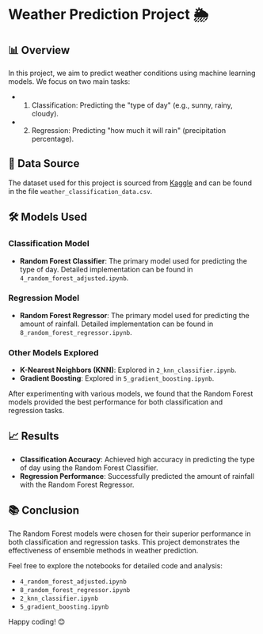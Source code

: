 # Weather Prediction Project 🌦️

## 📊 Overview

In this project, we aim to predict weather conditions using machine learning models. We focus on two main tasks:

- 1. Classification: Predicting the "type of day" (e.g., sunny, rainy, cloudy).
- 2. Regression: Predicting "how much it will rain" (precipitation percentage).

## 📁 Data Source

The dataset used for this project is sourced from [Kaggle](https://www.kaggle.com/datasets/nikhil7280/weather-type-classification) and can be found in the file `weather_classification_data.csv`.

## 🛠️ Models Used

### Classification Model

- **Random Forest Classifier**: The primary model used for predicting the type of day. Detailed implementation can be found in `4_random_forest_adjusted.ipynb`.

### Regression Model

- **Random Forest Regressor**: The primary model used for predicting the amount of rainfall. Detailed implementation can be found in `8_random_forest_regressor.ipynb`.

### Other Models Explored

- **K-Nearest Neighbors (KNN)**: Explored in `2_knn_classifier.ipynb`.
- **Gradient Boosting**: Explored in `5_gradient_boosting.ipynb`.

After experimenting with various models, we found that the Random Forest models provided the best performance for both classification and regression tasks.

## 📈 Results

- **Classification Accuracy**: Achieved high accuracy in predicting the type of day using the Random Forest Classifier.
- **Regression Performance**: Successfully predicted the amount of rainfall with the Random Forest Regressor.

## 📚 Conclusion

The Random Forest models were chosen for their superior performance in both classification and regression tasks. This project demonstrates the effectiveness of ensemble methods in weather prediction.

Feel free to explore the notebooks for detailed code and analysis:

- `4_random_forest_adjusted.ipynb`
- `8_random_forest_regressor.ipynb`
- `2_knn_classifier.ipynb`
- `5_gradient_boosting.ipynb`

Happy coding! 😊
